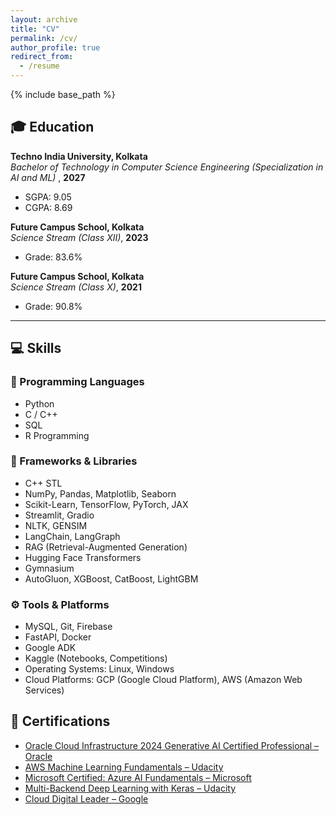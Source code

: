 ```yaml
---
layout: archive
title: "CV"
permalink: /cv/
author_profile: true
redirect_from:
  - /resume
---
```


{% include base_path %}
## 🎓 Education

**Techno India University, Kolkata**  
*Bachelor of Technology in Computer Science Engineering (Specialization in AI and ML)* , **2027**  
- SGPA: 9.05  
- CGPA: 8.69

**Future Campus School, Kolkata**  
*Science Stream (Class XII)*, **2023**  
- Grade: 83.6%

**Future Campus School, Kolkata**  
*Science Stream (Class X)*, **2021**  
- Grade: 90.8%

---

## 💻 Skills

### 🧠 Programming Languages
- Python  
- C / C++  
- SQL  
- R Programming  

### 🧰 Frameworks & Libraries
- C++ STL  
- NumPy, Pandas, Matplotlib, Seaborn  
- Scikit-Learn, TensorFlow, PyTorch, JAX  
- Streamlit, Gradio  
- NLTK, GENSIM  
- LangChain, LangGraph  
- RAG (Retrieval-Augmented Generation)  
- Hugging Face Transformers  
- Gymnasium  
- AutoGluon, XGBoost, CatBoost, LightGBM  

### ⚙️ Tools & Platforms
- MySQL, Git, Firebase  
- FastAPI, Docker  
- Google ADK  
- Kaggle (Notebooks, Competitions)  
- Operating Systems: Linux, Windows  
- Cloud Platforms: GCP (Google Cloud Platform), AWS (Amazon Web Services)

## 📜 Certifications

- [Oracle Cloud Infrastructure 2024 Generative AI Certified Professional – Oracle](https://catalog-education.oracle.com/ords/certview/sharebadge?id=D9B2CA779E2BBE07DB2CBACE34A488391B81999325D0B74A0BFFF52BCE5F6842) 
- [AWS Machine Learning Fundamentals – Udacity](https://www.udacity.com/certificate/e/c6eca7de-f6c0-11ee-9e7c-5f76ebd011f3)
- [Microsoft Certified: Azure AI Fundamentals – Microsoft](https://learn.microsoft.com/en-us/users/rohansardar/credentials/65f44715f148a0dc)
- [Multi-Backend Deep Learning with Keras – Udacity](https://www.udacity.com/certificate/e/325dc0b0-d4bc-11ee-9a26-97000cddd5a9)  
- [Cloud Digital Leader – Google](https://www.credly.com/badges/8ae817dd-59e4-4fab-9c8e-123e4d7e0461/public_url)

